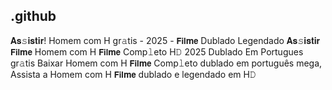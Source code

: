 ## .github

𝐀𝐬𝚜𝐢𝐬𝐭𝐢𝐫! Homem com H gr𝚊tis - 2025 - 𝗙𝗶𝗹𝐦𝗲 Dublado Legendado 𝐀𝐬𝚜𝐢𝐬𝐭𝐢𝐫 𝗙𝗶𝗹𝐦𝗲 Homem com H 𝗙𝗶𝗹𝐦𝗲 Comp𝚕eto H𝙳 2025 Dublado Em Portugues gr𝚊tis Baixar Homem com H 𝗙𝗶𝗹𝐦𝗲 Comp𝚕eto dublado em português mega, Assista a Homem com H 𝗙𝗶𝗹𝐦𝗲 dublado e legendado em H𝙳 
